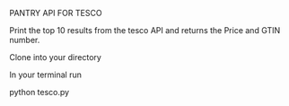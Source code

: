 PANTRY API FOR TESCO

Print the top 10 results from the tesco API and returns the
Price and GTIN number.

Clone into your directory

In your terminal run 

  python tesco.py
